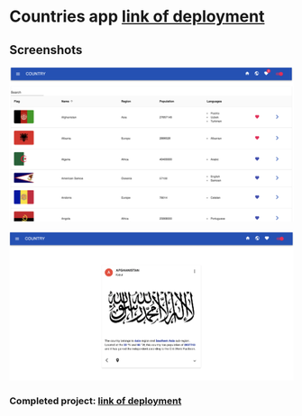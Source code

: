 # Countries app [link of deployment](https://main--fancy-kelpie-29ac1e.netlify.app/)

## Screenshots

![Country list](https://raw.githubusercontent.com/Andreaa-Dev/Country-list/master/src/images/allCountries.png)

![Country detail](https://raw.githubusercontent.com/Andreaa-Dev/Country-list/master/src/images/eachCountry.png)

### Completed project: [link of deployment](https://main--fancy-kelpie-29ac1e.netlify.app/)

